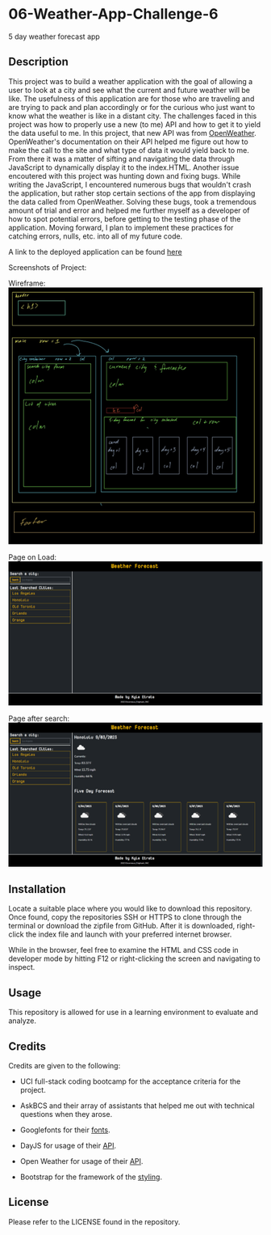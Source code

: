 # 06-Weather-App-Challenge-6
5 day weather forecast app

## Description

This project was to build a weather application with the goal of allowing a user to look at a city and see what the current and future weather will be like. The usefulness of this application are for those who are traveling and are trying to pack and plan accordingly or for the curious who just want to know what the weather is like in a distant city. The challenges faced in this project was how to properly use a new (to me) API and how to get it to yield the data useful to me. In this project, that new API was from [OpenWeather](https://openweathermap.org/). OpenWeather's documentation on their API helped me figure out how to make the call to the site and what type of data it would yield back to me. From there it was a matter of sifting and navigating the data through JavaScript to dynamically display it to the index.HTML. Another issue encoutered with this project was hunting down and fixing bugs. While writing the JavaScript, I encountered numerous bugs that wouldn't crash the application, but rather stop certain sections of the app from displaying the data called from OpenWeather. Solving these bugs, took a tremendous amount of trial and error and helped me further myself as a developer of how to spot potential errors, before getting to the testing phase of the application. Moving forward, I plan to implement these practices for catching errors, nulls, etc. into all of my future code.

A link to the deployed application can be found [here](https://kyleochata.github.io/06-Weather-App-Challenge-6/)

Screenshots of Project:

Wireframe: 
![Wireframe](./assets/images/Wireframe-weather-app.png)

Page on Load: 
![Page on load](./assets/images/page-on-load.png)

Page after search:
![Page after search](./assets/images/page-after-search.png)


## Installation

Locate a suitable place where you would like to download this repository. Once found, copy the repositories SSH or HTTPS to clone through the terminal or download the zipfile from GitHub. After it is downloaded, right-click the index file and launch with your preferred internet browser.

While in the browser, feel free to examine the HTML and CSS code in developer mode by hitting F12 or right-clicking the screen and navigating to inspect.

## Usage

This repository is allowed for use in a learning environment to evaluate and analyze.

## Credits

Credits are given to the following:

* UCI full-stack coding bootcamp for the acceptance criteria for the project.

* AskBCS and their array of assistants that helped me out with technical questions when they arose.

* Googlefonts for their [fonts](https://fonts.google.com/).

* DayJS for usage of their [API](https://day.js.org/).

* Open Weather for usage of their [API](https://openweathermap.org/).

* Bootstrap for the framework of the [styling](https://getbootstrap.com/).

## License

Please refer to the LICENSE found in the repository.